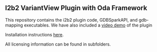 ## I2b2 VariantView Plugin with Oda Framework

This repository contains the i2b2 plugin code, GDBSparkAPI, and gdb-mapping executables. 
We have also included a [video demo](demo/i2b2-oda-framework-demo.mp4) of the plugin

Installation instructions [here](INSTALL.md).

All licensing information can be found in subfolders. 
